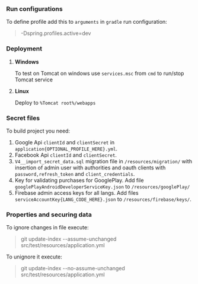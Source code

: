 ### Run configurations

To define profile add this to `arguments` in `gradle` run configuration:

>-Dspring.profiles.active=dev

### Deployment 

1. **Windows**
 
    To test on Tomcat on windows use `services.msc` from `cmd` to run/stop Tomcat service

2. **Linux**

    Deploy to `%Tomcat root%/webapps`

### Secret files

To build project you need: 

1. Google Api `clientId` and `clientSecret` in `application{OPTIONAL_PROFILE_HERE}.yml`.
2. Facebook Api `clientId` and `clientSecret`.
3. `V4__import_secret_data.sql` migration file in `/resources/migration/` with insertion of admin user with authorities and oauth clients with `password,refresh_token` and `client_credentials`.  
4. Key for validating purchases for GooglePlay. Add file `googlePlayAndroidDeveloperServiceKey.json` to `/resources/googlePlay/`
5. Firebase admin access keys for all langs. Add files `serviceAccountKey{LANG_CODE_HERE}.json` to `/resources/firebase/keys/`.

### Properties and securing data

To ignore changes in file execute: 

>git update-index --assume-unchanged src/test/resources/application.yml

To unignore it execute:

>git update-index --no-assume-unchanged src/test/resources/application.yml
